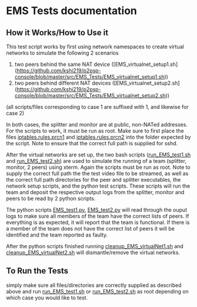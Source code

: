 # EMS Tests documentation

## How it Works/How to Use it

This test script works by first using network namespaces to create virtual networks to simulate the following 2 scenarios

1. two peers behind the same NAT device ([EMS_virtualnet_setup1.sh] (https://github.com/kshi219/p2psp-console/blob/master/src/EMS_Tests/EMS_virtualnet_setup1.sh))
2. two peers behind different NAT devices ([EMS_virtualnet_setup2.sh] (https://github.com/kshi219/p2psp-console/blob/master/src/EMS_Tests/EMS_virtualnet_setup2.sh))

(all scripts/files corresponding to case 1 are suffixed with 1, and likewise for case 2)

In both cases, the splitter and monitor are at public, non-NATed addresses. For the scripts to work, it must be run as root. Make sure to first place the files [iptables.rules.prcn1](https://github.com/kshi219/p2psp-console/blob/master/src/EMS_Tests/iptables.rules.prcn1)  and [iptables.rules.prcn2](https://github.com/kshi219/p2psp-console/blob/master/src/EMS_Tests/iptables.rules.prcn2) into the folder expected by the script. Note to ensure that the correct full path is supplied for sshd.

After the virtual networks are set up, the two bash scripts ([run_EMS_test1.sh](https://github.com/kshi219/p2psp-console/blob/master/src/EMS_Tests/run_EMS_test1.sh) and [run_EMS_test2.sh](https://github.com/kshi219/p2psp-console/blob/master/src/EMS_Tests/run_EMS_test2.sh)) are used to simulate the running of a team (splitter, monitor, 2 peers) using xterm. 
Again the scripts must be run as root. Note to supply the correct full path the the test video file to be streamed, as well as the correct full path directories for the peer and splitter executables, the network setup scripts, and the python test scripts.
These scripts will run the team and deposit the respective output logs from the splitter, monitor and peers to be read by 2 python scripts.

The python scripts [EMS_test1.py](https://github.com/kshi219/p2psp-console/blob/master/src/EMS_Tests/EMS_test1.py), [EMS_test2.py](https://github.com/kshi219/p2psp-console/blob/master/src/EMS_Tests/EMS_test2.py) will read through the ouput logs to make sure all members of the team have the correct lists of peers. 
If everything is as expected, it will report that the team is functional. If there is a member of the team does not have the correct list of peers it will be identified and the team reported as faulty.

After the python scripts finished running [cleanup_EMS_virtualNet1.sh](https://github.com/kshi219/p2psp-console/blob/master/src/EMS_Tests/cleanup_EMS_virtualNet1.sh) and [cleanup_EMS_virtualNet2.sh](https://github.com/kshi219/p2psp-console/blob/master/src/EMS_Tests/cleanup_EMS_virtualNet2.sh) will dismantle/remove the virtual networks.


## To Run the Tests
simply make sure all files/directories are correctly supplied as described above and run [run_EMS_test1.sh](https://github.com/kshi219/p2psp-console/blob/master/src/EMS_Tests/run_EMS_test1.sh) or [run_EMS_test2.sh](https://github.com/kshi219/p2psp-console/blob/master/src/EMS_Tests/run_EMS_test2.sh)
as root depending on which case you would like to test.


